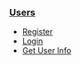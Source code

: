 ### [Users](users/index.md)

  - [Register](users/register.md "Register User")
  - [Login](users/login.md "Login")
  - [Get User Info](users/info.md "Get loggedin user details") 

